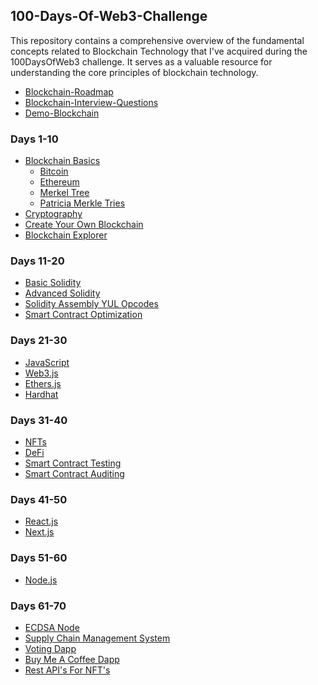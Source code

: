 ## 100-Days-Of-Web3-Challenge
This repository contains a comprehensive overview of the fundamental concepts related to Blockchain Technology that I've acquired during the 100DaysOfWeb3 challenge. It serves as a valuable resource for understanding the core principles of blockchain technology.

- [Blockchain-Roadmap](https://docs.google.com/document/d/1VRturzMybh4hX9ZUTEHZqo7Dmc90vfhh4ywbB_NIepk/edit)
- [Blockchain-Interview-Questions](https://docs.google.com/spreadsheets/d/1qDP5xnOt2B65tzlZnrQHfH3XS_5PmvrPNaP-tcxwUtY/edit#gid=0)
- [Demo-Blockchain](https://demoblockchain.org/blockchain)    

### Days 1-10
- [Blockchain Basics]()
    - [Bitcoin](https://github.com/jitendragangwar123/Ethereum-Developer-Bootcamp-Alchemy-University/tree/main/Week-2/Keeping-Track-Of-Blockchain-User-State)
    - [Ethereum](https://github.com/jitendragangwar123/Ethereum-Developer-Bootcamp-Alchemy-University/tree/main/Week-3)
    - [Merkel Tree](https://github.com/jitendragangwar123/Ethereum-Developer-Bootcamp-Alchemy-University/tree/main/Week-2/Tree-Data-Structure/Merkel-Tree)
    - [Patricia Merkle Tries](https://github.com/jitendragangwar123/Ethereum-Developer-Bootcamp-Alchemy-University/tree/main/Week-2/Blockchain_Data_Storage)
- [Cryptography](https://github.com/jitendragangwar123/Cryptography)
- [Create Your Own Blockchain]()
- [Blockchain Explorer]()

### Days 11-20
- [Basic Solidity](https://github.com/jitendragangwar123/Learn-Solidity-With-Examples)
- [Advanced Solidity](https://github.com/jitendragangwar123/Ekolance-Solidity-Cohort-2)
- [Solidity Assembly YUL Opcodes](https://github.com/jitendragangwar123/Solidity-Assembly-YUL-Opcodes)
- [Smart Contract Optimization]()

### Days 21-30
- [JavaScript](https://github.com/jitendragangwar123/Full-Stack-Blockchain-Development-Roadmap/tree/main/JavaScript)
- [Web3.js](https://github.com/jitendragangwar123/Full-Stack-Blockchain-Development-Roadmap/tree/main/Web3.js)
- [Ethers.js](https://github.com/jitendragangwar123/Full-Stack-Blockchain-Development-Roadmap/tree/main/Ethers.js)
- [Hardhat](https://github.com/jitendragangwar123/Full-Stack-Blockchain-Development-Roadmap/tree/main/HardhatTutorial)

### Days 31-40
- [NFTs]()
- [DeFi]()
- [Smart Contract Testing]()
- [Smart Contract Auditing]()

### Days 41-50 
- [React.js]()
- [Next.js]()

### Days 51-60
- [Node.js]()

### Days 61-70
- [ECDSA Node](https://github.com/jitendragangwar123/ECDSA-Node)
- [Supply Chain Management System](https://github.com/jitendragangwar123/Supply-Chain-Management-System)
- [Voting Dapp](https://github.com/jitendragangwar123/Voting-Dapp)
- [Buy Me A Coffee Dapp](https://github.com/jitendragangwar123/BuyMeACoffeeDapp)
- [Rest API's For NFT's](https://github.com/jitendragangwar123/Rest-API-For-NFTs)
